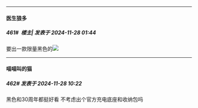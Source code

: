 ﻿
*****

####  医生狼多  
##### 461#         楼主| 发表于 2024-11-28 01:44

要出一款限量黑色的<img src="https://p.sda1.dev/20/5ef24754ed1559ac763a89984e32532a/image.jpg" referrerpolicy="no-referrer">


*****

####  喵喵叫的猫  
##### 462#       发表于 2024-11-28 10:22

黑色和30周年都挺好看
不考虑出个官方充电底座和收纳包吗

